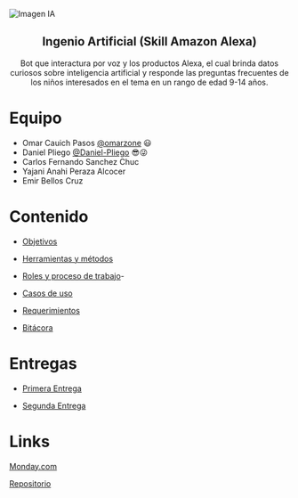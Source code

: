 ![Imagen IA](https://i.imgur.com/hWCbD6J.jpg)

<h2 align="center">Ingenio Artificial (Skill Amazon Alexa)</h2>
<p align="center">
  Bot que interactura por voz y los productos Alexa, el cual brinda datos curiosos sobre inteligencia artificial y responde las preguntas frecuentes de los niños interesados en el tema en un rango de edad 9-14 años.
</p>

# Equipo 
- Omar Cauich Pasos [@omarzone](https://github.com/omarzone) :smiley:
- Daniel Pliego [@Daniel-Pliego](https://github.com/Daniel-Pliego) :sunglasses::stuck_out_tongue_winking_eye:
- Carlos Fernando Sanchez Chuc
- Yajani Anahi Peraza Alcocer
- Emir Bellos Cruz 

# Contenido

- [Objetivos](Documentacion/1.%20Objetivos.md)

- [Herramientas y métodos](Documentacion/2.%20Herramientas%20y%20métodos.md)

- [Roles y proceso de trabajo](Documentacion/4.%20Roles%20y%20proceso%20de%20trabajo.md)-

- [Casos de uso](Docuemntacion/../Documentacion/6.%20Casos%20de%20uso.md)
- [Requerimientos](Documentos/../Documentacion/3.%20Requerimientos.md)

- [Bitácora](Docuemntacion/../Documentacion/5.%20bitácora.md)

# Entregas
- [Primera Entrega](https://github.com/Daniel-Pliego/Proyecto-FIS/tree/primera-entrega/)

- [Segunda Entrega](Docuemntacion/../Documentacion/Resumen%20Entrega%202/README.md)

# Links

[Monday&#46;com](https://uady-cast.monday.com/boards/841731238)

[Repositorio](https://github.com/Daniel-Pliego/Proyecto-FIS.git)
